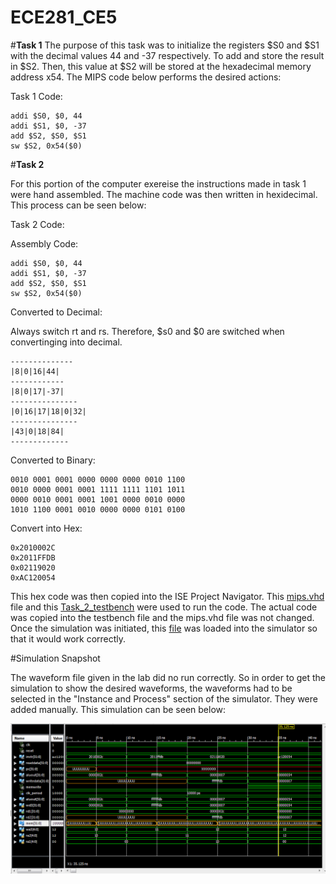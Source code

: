 ECE281_CE5
==========


#**Task 1**
The purpose of this task was to initialize the registers $S0 and $S1 with the decimal values 44 and -37 respectively.  To add and store the result in $S2.  Then, this value at $S2 will be stored at the hexadecimal memory address x54.  The MIPS code below performs the desired actions: 


Task 1 Code: 
```
addi $S0, $0, 44
addi $S1, $0, -37
add $S2, $S0, $S1
sw $S2, 0x54($0)
```



#**Task 2** 

For this portion of the computer exereise the instructions made in task 1 were hand assembled.  The machine code was then written in hexidecimal.  This process can be seen below: 

Task 2 Code:

Assembly Code:
```
addi $S0, $0, 44
addi $S1, $0, -37
add $S2, $S0, $S1
sw $S2, 0x54($0)
```


Converted to Decimal:

Always switch rt and rs.  Therefore, $s0 and $0 are switched when convertinging into decimal.  
```
--------------
|8|0|16|44|
------------
|8|0|17|-37|
---------------
|0|16|17|18|0|32|
---------------
|43|0|18|84|
-------------
```



Converted to Binary:

```
0010 0001 0001 0000 0000 0000 0010 1100
0010 0000 0001 0001 1111 1111 1101 1011
0000 0010 0001 0001 1001 0000 0010 0000
1010 1100 0001 0010 0000 0000 0101 0100
```


Convert into Hex: 

```
0x2010002C
0x2011FFDB
0x02119020
0xAC120054
```

This hex code was then copied into the ISE Project Navigator.  This [mips.vhd](https://raw.githubusercontent.com/JohnTerragnoli/ECE281_CE5/master/mips.vhd) file and this [Task_2_testbench](https://raw.githubusercontent.com/JohnTerragnoli/ECE281_CE5/master/Task_2_Testbench.vhd)  were used to run the code.  The actual code was copied into the testbench file and the mips.vhd file was not changed.  Once the simulation was initiated, this [file](https://raw.githubusercontent.com/JohnTerragnoli/ECE281_CE5/master/mips_waveform.wcfg) was loaded into the simulator so that it would work correctly.  



#Simulation Snapshot 

The waveform file given in the lab did no run correctly.  So in order to get the simulation to show the desired waveforms, the waveforms had to be selected in the "Instance and Process" section of the simulator.  They were added manually.  This simulation can be seen below: 

![alt tag](https://raw.githubusercontent.com/JohnTerragnoli/ECE281_CE5/master/Task_2_Simulation.PNG "Task 2 simulation")


